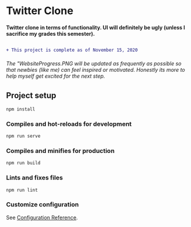 # Twitter Clone

#### Twitter clone in terms of functionality. UI will definitely be ugly (unless I sacrifice my grades this semester).
## 
```diff
+ This project is complete as of November 15, 2020
```

###### The "WebsiteProgress.PNG will be updated as frequently as possible so that newbies (like me) can feel inspired or motivated. Honestly its more to help myself get excited for the next step.



## Project setup
```
npm install
```

### Compiles and hot-reloads for development
```
npm run serve
```

### Compiles and minifies for production
```
npm run build
```

### Lints and fixes files
```
npm run lint
```

### Customize configuration
See [Configuration Reference](https://cli.vuejs.org/config/).


